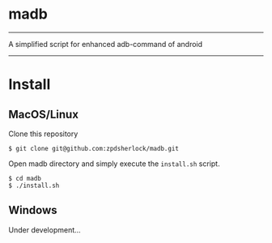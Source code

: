 # madb

---

A simplified script for enhanced adb-command of android

---

# Install

## MacOS/Linux

Clone this repository

```shell
$ git clone git@github.com:zpdsherlock/madb.git
```

Open madb directory and simply execute the `install.sh` script.

```shell
$ cd madb
$ ./install.sh
```

## Windows

Under development...
